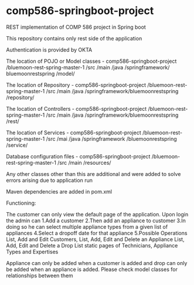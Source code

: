 # comp586-springboot-project
REST implementation of COMP 586 project in Spring boot

This repository contains only rest side of the application

Authentication is provided by OKTA

The location of POJO or Model classes - comp586-springboot-project /bluemoon-rest-spring-master-1 /src /main /java /springframework/ bluemoonrestspring /model/

The location of Repository - comp586-springboot-project /bluemoon-rest-spring-master-1 /src /main /java /springframework/bluemoonrestspring /repository/

The location of Controllers - comp586-springboot-project /bluemoon-rest-spring-master-1 /src /main /java /springframework/bluemoonrestspring /rest/

The location of Services -
comp586-springboot-project /bluemoon-rest-spring-master-1 /src /mai /java /springframework /bluemoonrestspring /service/

Database configuration files - comp586-springboot-project /bluemoon-rest-spring-master-1 /src /main /resources/

Any other classes other than this are additional and were added to solve errors arising due to application run

Maven dependencies are added in pom.xml

Functioning:

The customer can only view the default page of the application.
Upon login the admin can 
1.Add a customer 
2.Then add an appliance to customer 
3.In doing so he can select multiple appliance types from a given list of appliances
4.Select a dropoff date for that appliance 
5.Possible Operations 
	List, Add and Edit Customers, 
	List, Add, Edit and Delete an Appliance
	List, Add, Edit and Delete a Drop 
	List static pages of Technicians, Appliance Types and Expertises 

Appliance can only be added when a customer is added and drop can only be added when an appliance is added. Please check model classes for relationships between them